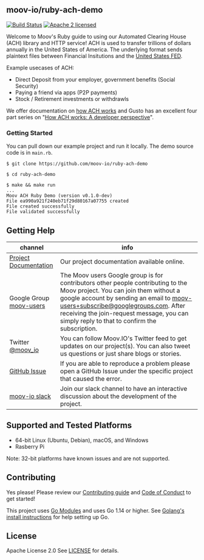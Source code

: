 ## moov-io/ruby-ach-demo

[![Build Status](https://travis-ci.com/moov-io/ruby-ach-demo.svg?branch=master)](https://travis-ci.com/moov-io/ruby-ach-demo)
[![Apache 2 licensed](https://img.shields.io/badge/license-Apache2-blue.svg)](https://raw.githubusercontent.com/moov-io/ruby-ach-demo/master/LICENSE)

Welcome to Moov's Ruby guide to using our Automated Clearing House (ACH) library and HTTP service! ACH is used to transfer trillions of dollars annually in the United States of America. The underlying format sends plaintext files between Financial Insitutions and the [United States FED](https://www.frbservices.org/financial-services/ach/index.html).

Example usecases of ACH:

- Direct Deposit from your employer, government benefits (Social Security)
- Paying a friend via apps (P2P payments)
- Stock / Retirement investments or withdrawls

We offer documentation on [how ACH works](https://docs.moov.io/ach/intro/#how-does-ach-work) and Gusto has an excellent four part series on "[How ACH works: A developer perspective](https://engineering.gusto.com/how-ach-works-a-developer-perspective-part-1/)".

### Getting Started

You can pull down our example project and run it locally. The demo source code is in `main.rb`.

```
$ git clone https://github.com/moov-io/ruby-ach-demo

$ cd ruby-ach-demo

$ make && make run
...
Moov ACH Ruby Demo (version v0.1.0-dev)
File ea990a921f240eb71f29d80167a07755 created
File created successfully
File validated successfully
```

## Getting Help

 channel | info
 ------- | -------
 [Project Documentation](https://docs.moov.io/) | Our project documentation available online.
 Google Group [moov-users](https://groups.google.com/forum/#!forum/moov-users)| The Moov users Google group is for contributors other people contributing to the Moov project. You can join them without a google account by sending an email to [moov-users+subscribe@googlegroups.com](mailto:moov-users+subscribe@googlegroups.com). After receiving the join-request message, you can simply reply to that to confirm the subscription.
Twitter [@moov_io](https://twitter.com/moov_io)	| You can follow Moov.IO's Twitter feed to get updates on our project(s). You can also tweet us questions or just share blogs or stories.
[GitHub Issue](https://github.com/moov-io) | If you are able to reproduce a problem please open a GitHub Issue under the specific project that caused the error.
[moov-io slack](https://slack.moov.com/) | Join our slack channel to have an interactive discussion about the development of the project.

## Supported and Tested Platforms

- 64-bit Linux (Ubuntu, Debian), macOS, and Windows
- Rasberry Pi

Note: 32-bit platforms have known issues and are not supported.

## Contributing

Yes please! Please review our [Contributing guide](https://github.com/moov-io/ach/blob/master/CONTRIBUTING.md) and [Code of Conduct](https://github.com/moov-io/ach/blob/master/CODE_OF_CONDUCT.md) to get started!

This project uses [Go Modules](https://github.com/golang/go/wiki/Modules) and uses Go 1.14 or higher. See [Golang's install instructions](https://golang.org/doc/install) for help setting up Go.

## License

Apache License 2.0 See [LICENSE](LICENSE) for details.
